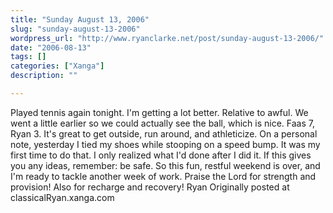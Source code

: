 ```yaml
---
title: "Sunday August 13, 2006"
slug: "sunday-august-13-2006"
wordpress_url: "http://www.ryanclarke.net/post/sunday-august-13-2006/"
date: "2006-08-13"
tags: []
categories: ["Xanga"]
description: ""

---
```


Played tennis again tonight. I'm getting a lot better. Relative to awful. We went a little earlier so we could actually see the ball, which is nice. Faas 7, Ryan 3. It's great to get outside, run around, and athleticize.
On a personal note, yesterday I tied my shoes while stooping on a speed bump. It was my first time to do that. I only realized what I'd done after I did it. If this gives you any ideas, remember: be safe.
So this fun, restful weekend is over, and I'm ready to tackle another week of work. Praise the Lord for strength and provision! Also for recharge and recovery!
Ryan
Originally posted at classicalRyan.xanga.com
